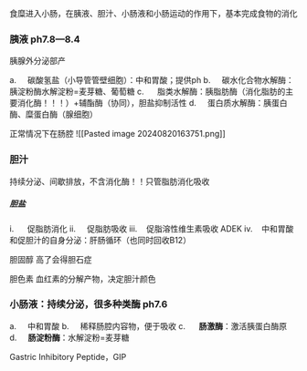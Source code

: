 食糜进入小肠，在胰液、胆汁、小肠液和小肠运动的作用下，基本完成食物的消化
### **胰液** ph7.8—8.4
胰腺外分泌部产

a.     碳酸氢盐（小导管管壁细胞）：中和胃酸；提供ph
b.     碳水化合物水解酶：胰淀粉酶水解淀粉=麦芽糖、葡萄糖
c.      脂类水解酶：胰脂肪酶（消化脂肪的主要消化酶！！！）+辅酯酶（协同），胆盐抑制活性
d.     蛋白质水解酶：胰蛋白酶、糜蛋白酶（腺细胞）

正常情况下在肠腔
![[Pasted image 20240820163751.png]]
### 胆汁
持续分泌、间歇排放，不含消化酶！！只管脂肪消化吸收
##### 胆盐

i.      促脂肪消化
ii.     促脂肪吸收
iii.    促脂溶性维生素吸收 ADEK
iv.    中和胃酸和促胆汁的自身分泌：肝肠循环（也同时回收B12）

胆固醇
高了会得胆石症

胆色素
血红素的分解产物，决定胆汁颜色

### 小肠液：持续分泌，很多种类酶 ph7.6

a.     中和胃酸
b.     稀释肠腔内容物，便于吸收
c.      **肠激酶**：激活胰蛋白酶原
d.     **肠淀粉酶**：水解淀粉=麦芽糖

Gastric Inhibitory Peptide，GIP